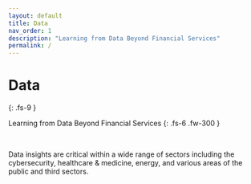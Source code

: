 ```yaml
---
layout: default
title: Data
nav_order: 1
description: "Learning from Data Beyond Financial Services"
permalink: /
---
```


# Data
{: .fs-9 }

Learning from Data Beyond Financial Services
{: .fs-6 .fw-300 }

<br>

Data insights are critical within a wide range of sectors including the cybersecurity, healthcare & medicine, energy, and various areas of the public and third sectors.

<br>



<br>
<br>

<br>
<br>

<br>
<br>

<br>
<br>